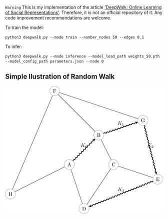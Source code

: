 `Warning` This is my implementation of the article ['DeepWalk: Online Learning of Social Representations'](https://arxiv.org/pdf/1403.6652.pdf). Therefore, it is not an official repository of it. Any code improvement recommendations are welcome.

To train the model:
```
python3 deepwalk.py --mode train --number_nodes 50 --edges 0.1
```

To infer:
```
python3 deepwalk.py --mode inference --model_load_path weights_50.pth --model_config_path parameters.json --node 0
```

## Simple Ilustration of Random Walk

![](https://github.com/paulosantosneto/GNNs/blob/main/graph_embeddings/deepwalk/random_walk.png)
